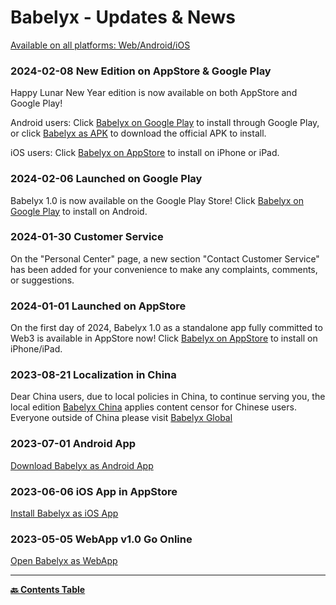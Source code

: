 # Babelyx - Updates & News

[Available on all platforms: Web/Android/iOS](https://links.babelyx.com)

### 2024-02-08 New Edition on AppStore & Google Play

Happy Lunar New Year edition is now available on both AppStore and Google Play!

Android users: Click [Babelyx on Google Play](https://gplay.babelyx.com) to install through Google Play, or click [Babelyx as APK](https://apk.babelyx.com) to download the official APK to install.

iOS users: Click [Babelyx on AppStore](https://ios.babelyx.com) to install on iPhone or iPad.

### 2024-02-06 Launched on Google Play

Babelyx 1.0 is now available on the Google Play Store! Click [Babelyx on Google Play](https://gplay.babelyx.com) to install on Android.

### 2024-01-30 Customer Service

On the "Personal Center" page, a new section "Contact Customer Service" has been added for your convenience to make any complaints, comments, or suggestions.

### 2024-01-01 Launched on AppStore

On the first day of 2024, Babelyx 1.0 as a standalone app fully committed to Web3 is available in AppStore now! Click [Babelyx on AppStore](https://ios.babelyx.com) to install on iPhone/iPad.

### 2023-08-21 Localization in China

Dear China users, due to local policies in China, to continue serving you, the local edition [Babelyx China](https://u.cn.babelyx.com) applies content censor for Chinese users. Everyone outside of China please visit [Babelyx Global](https://u.earth.babelyx.com)

### 2023-07-01 Android App

[Download Babelyx as Android App](https://apk.babelyx.com)

### 2023-06-06 iOS App in AppStore

[Install Babelyx as iOS App](https://ios.babelyx.com)

### 2023-05-05 WebApp v1.0 Go Online

[Open Babelyx as WebApp](https://u.babelyx.com)

---

**[🔙️ Contents Table](./home.md)**
